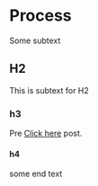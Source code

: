 # Process
Some subtext

## H2
This is subtext for H2
### h3
Pre [Click here](https://google.com) post.
#### h4
some end text